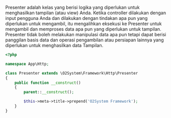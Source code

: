 Presenter adalah kelas yang berisi logika yang diperlukan untuk menghasilkan tampilan (atau view) Anda. Ketika controller dilakukan dengan input pengguna Anda dan dilakukan dengan tindakan apa pun yang diperlukan untuk mengambil, itu mengalihkan eksekusi ke Presenter untuk mengambil dan memproses data apa pun yang diperlukan untuk tampilan. Presenter tidak boleh melakukan manipulasi data apa pun tetapi dapat berisi panggilan basis data dan operasi pengambilan atau persiapan lainnya yang diperlukan untuk menghasilkan data Tampilan.

```php
<?php

namespace App\Http;

class Presenter extends \O2System\Framework\Http\Presenter
{
    public function __construct()
    {
        parent::__construct();

        $this->meta->title->prepend('O2System Framework');
    }
}
```